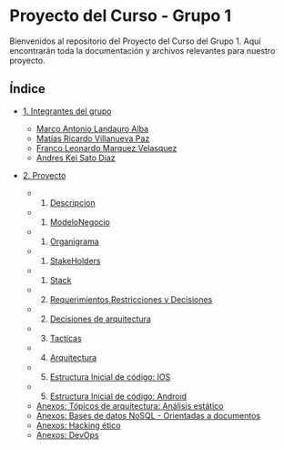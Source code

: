 # Proyecto del Curso - Grupo 1

Bienvenidos al repositorio del Proyecto del Curso del Grupo 1. Aquí encontrarán toda la documentación y archivos relevantes para nuestro proyecto.

## Índice

- [1. Integrantes del grupo](01.%20integrantes/integrantes.md)

  - [Marco Antonio Landauro Alba](./01.%20integrantes/landauro/landauro.md)
  - [Matías Ricardo Villanueva Paz](./01.%20integrantes/villanueva/villanueva.md)
  - [Franco Leonardo Marquez Velasquez](./01.%20integrantes/marquez/marquez.md)
  - [Andres Kei Sato Diaz](./01.%20integrantes/sato/sato.md)

- [2. Proyecto](/proyecto/)

  - 1. [Descripcion](/proyecto/01.%20descripcion.md)
  - 1. [ModeloNegocio](/proyecto/01.2.%20modeloNegocio.md)
  - 1. [Organigrama](/proyecto/01.3.%20organigrama.md)
  - 1. [StakeHolders](/proyecto/01.4.%20stakeholders.md)
  - 1. [Stack](/proyecto/01.5.%20stackTecnologico.md)
  - 2. [Requerimientos,Restricciones y Decisiones](/proyecto/02.%20requerimientos.md)
  - 2. [Decisiones de arquitectura](/proyecto/02.1%20Decisiones%20a%20nivel%20de%20arquitectura.md)
  - 3. [Tacticas](/proyecto/03.%20tacticas.md)
  - 4. [Arquitectura](/proyecto/04.%20arquitectura.md)
  - 5. [Estructura Inicial de código: IOS](/proyecto/Codigo/Frontend/Movil/iOS/)
  - 5. [Estructura Inicial de código: Android](/proyecto//Codigo/Frontend/Movil/Android/)
  - [Anexos: Tópicos de arquitectura: Análisis estático](/s011-proyecto/01.%20integrantes/sato/proyectoPersonal/proyecto.md)
  - [Anexos: Bases de datos NoSQL - Orientadas a documentos](/s011-proyecto/01.%20integrantes/marquez/Proyecto%20individual/reporteInstrucciones.md)
  - [Anexos: Hacking ético](/s011-proyecto/01.%20integrantes/villanueva/Proyecto-Individual/informe.md)
  - [Anexos: DevOps](/s011-proyecto/01.%20integrantes/landauro/proyecto-individual/informe.md)

    
    
